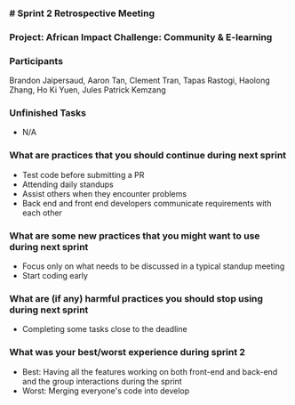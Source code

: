 ### # Sprint 2 Retrospective Meeting
### Project: African Impact Challenge: Community & E-learning

### Participants
Brandon Jaipersaud, Aaron Tan, Clement Tran, Tapas Rastogi, Haolong Zhang, Ho Ki Yuen, Jules Patrick Kemzang

### Unfinished Tasks
* N/A

### What are practices that you should continue during next sprint
* Test code before submitting a PR
* Attending daily standups
* Assist others when they encounter problems
* Back end and front end developers communicate requirements with each other

### What are some new practices that you might want to use during next sprint
* Focus only on what needs to be discussed in a typical standup meeting
* Start coding early

### What are (if any) harmful practices you should stop using during next sprint
* Completing some tasks close to the deadline

### What was your best/worst experience during sprint 2
* Best: Having all the features working on both front-end and back-end and the group interactions during the sprint
* Worst: Merging everyone's code into develop 

